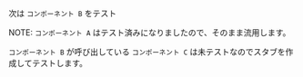次は `コンポーネント B` をテスト

<!-- 図を入れる -->

NOTE:
`コンポーネント A` はテスト済みになりましたので、そのまま流用します。

`コンポーネント B` が呼び出している `コンポーネント C` は未テストなのでスタブを作成してテストします。
